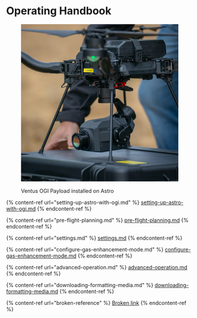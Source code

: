 # Operating Handbook

<figure><img src="../../../../.gitbook/assets/950-00155_field photo_3.JPG" alt=""><figcaption><p>Ventus OGI Payload installed on Astro</p></figcaption></figure>

{% content-ref url="setting-up-astro-with-ogi.md" %}
[setting-up-astro-with-ogi.md](setting-up-astro-with-ogi.md)
{% endcontent-ref %}

{% content-ref url="pre-flight-planning.md" %}
[pre-flight-planning.md](pre-flight-planning.md)
{% endcontent-ref %}

{% content-ref url="settings.md" %}
[settings.md](settings.md)
{% endcontent-ref %}

{% content-ref url="configure-gas-enhancement-mode.md" %}
[configure-gas-enhancement-mode.md](configure-gas-enhancement-mode.md)
{% endcontent-ref %}

{% content-ref url="advanced-operation.md" %}
[advanced-operation.md](advanced-operation.md)
{% endcontent-ref %}

{% content-ref url="downloading-formatting-media.md" %}
[downloading-formatting-media.md](downloading-formatting-media.md)
{% endcontent-ref %}

{% content-ref url="broken-reference" %}
[Broken link](broken-reference)
{% endcontent-ref %}
